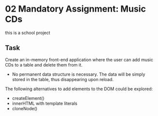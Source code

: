 # 02 Mandatory Assignment: Music CDs

this is a school project

## Task

Create an in-memory front-end application where the user can add music CDs to a table and delete them from it.

- No permanent data structure is necessary. The data will be simply stored in the table, thus disappearing upon reload.

The following alternatives to add elements to the DOM could be explored:

- createElement()
- innerHTML with template literals
- cloneNode()